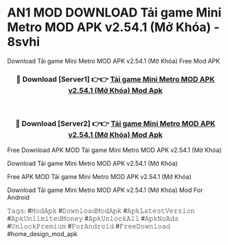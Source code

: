 # AN1 MOD DOWNLOAD Tải game Mini Metro MOD APK v2.54.1 (Mở Khóa) - 8svhi
Download Tải game Mini Metro MOD APK v2.54.1 (Mở Khóa) Free Mod APK

<div align="center">
<h3>🔴 Download [Server1] 👉👉 <a href="https://apk-comot.site?title=Tải_game_Mini_Metro_MOD_APK_v2.54.1_(Mở_Khóa)">Tải game Mini Metro MOD APK v2.54.1 (Mở Khóa) Mod Apk</a></h3><br>

<h3>🔴 Download [Server2] 👉👉 <a href="https://apk-comot.site?title=Tải_game_Mini_Metro_MOD_APK_v2.54.1_(Mở_Khóa)">Tải game Mini Metro MOD APK v2.54.1 (Mở Khóa) Mod Apk</a></h3>
</div>


Free Download APK MOD Tải game Mini Metro MOD APK v2.54.1 (Mở Khóa)

Download Tải game Mini Metro MOD APK v2.54.1 (Mở Khóa) 

Free APK MOD Tải game Mini Metro MOD APK v2.54.1 (Mở Khóa) 

Download Tải game Mini Metro MOD APK v2.54.1 (Mở Khóa) Mod For Android

𝚃𝚊𝚐𝚜: #𝙼𝚘𝚍𝙰𝚙𝚔 #𝙳𝚘𝚠𝚗𝚕𝚘𝚊𝚍𝙼𝚘𝚍𝙰𝚙𝚔 #𝙰𝚙𝚔𝙻𝚊𝚝𝚎𝚜𝚝𝚅𝚎𝚛𝚜𝚒𝚘𝚗 #𝙰𝚙𝚔𝚄𝚗𝚕𝚒𝚖𝚒𝚝𝚎𝚍𝙼𝚘𝚗𝚎𝚢 #𝙰𝚙𝚔𝚄𝚗𝚕𝚘𝚌𝚔𝙰𝚕𝚕 #𝙰𝚙𝚔𝙽𝚘𝙰𝚍𝚜 #𝚄𝚗𝚕𝚘𝚌𝚔𝙿𝚛𝚎𝚖𝚒𝚞𝚖 #𝙵𝚘𝚛𝙰𝚗𝚍𝚛𝚘𝚒𝚍 #𝙵𝚛𝚎𝚎𝙳𝚘𝚠𝚗𝚕𝚘𝚊𝚍 #home_design_mod_apk